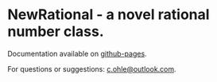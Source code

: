 # NewRational - a novel rational number class.
Documentation available on [github-pages](https://c-ohle.github.io/RationalNumerics/).

For questions or suggestions: [c.ohle@outlook.com](mailto:c.ohle@outlook.com).

<!--
| Syntax       | Description |
| ------------ | ----------- |
| Header       | Title       |
| Paragraph    | Text        |
| Paragraph2   | Text2       |

| Syntax       | Description | Size          |
| :---         |    :----:   |          ---: |
| Header       | Title       | 123           |
| Paragraph    | Text        |               |  
| Paragraph2   | Text2       |			55	 |	
 
-->
